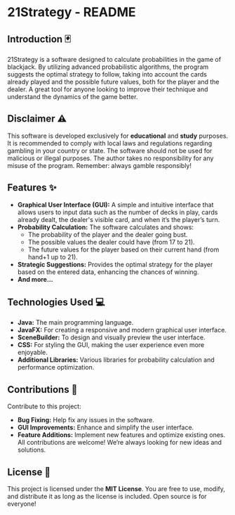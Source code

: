 # 21Strategy - README

## Introduction 🃏
21Strategy is a software designed to calculate probabilities in the game of blackjack. By utilizing advanced probabilistic algorithms, the program suggests the optimal strategy to follow, taking into account the cards already played and the possible future values, both for the player and the dealer. A great tool for anyone looking to improve their technique and understand the dynamics of the game better.

## Disclaimer ⚠️
This software is developed exclusively for **educational** and **study** purposes. It is recommended to comply with local laws and regulations regarding gambling in your country or state. The software should not be used for malicious or illegal purposes. The author takes no responsibility for any misuse of the program. Remember: always gamble responsibly!

## Features ✨
- **Graphical User Interface (GUI):** A simple and intuitive interface that allows users to input data such as the number of decks in play, cards already dealt, the dealer's visible card, and when it’s the player’s turn.
- **Probability Calculation:** The software calculates and shows:
    - The probability of the player and the dealer going bust.
    - The possible values the dealer could have (from 17 to 21).
    - The future values for the player based on their current hand (from hand+1 up to 21).
- **Strategic Suggestions:** Provides the optimal strategy for the player based on the entered data, enhancing the chances of winning.
- **And more...**

## Technologies Used 💻
- **Java:** The main programming language.
- **JavaFX:** For creating a responsive and modern graphical user interface.
- **SceneBuilder:** To design and visually preview the user interface.
- **CSS:** For styling the GUI, making the user experience even more enjoyable.
- **Additional Libraries:** Various libraries for probability calculation and performance optimization.

## Contributions 🤝
Contribute to this project:
- **Bug Fixing:** Help fix any issues in the software.
- **GUI Improvements:** Enhance and simplify the user interface.
- **Feature Additions:** Implement new features and optimize existing ones.
  All contributions are welcome! We’re always looking for new ideas and solutions.

## License 📜
This project is licensed under the **MIT License**. You are free to use, modify, and distribute it as long as the license is included. Open source is for everyone! 
